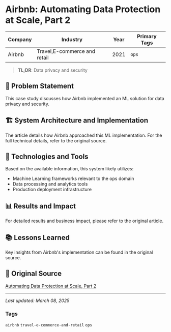 # Airbnb: Automating Data Protection at Scale, Part 2

| Company | Industry | Year | Primary Tags | 
|---------|----------|------|--------------|
| Airbnb | Travel,E-commerce and retail | 2021 | `ops` |

> **TL;DR**: Data privacy and security

## 📝 Problem Statement

This case study discusses how Airbnb implemented an ML solution for data privacy and security.

## 🏗️ System Architecture and Implementation

The article details how Airbnb approached this ML implementation. For the full technical details, refer to the original source.

## 🔧 Technologies and Tools

Based on the available information, this system likely utilizes:

- Machine Learning frameworks relevant to the ops domain
- Data processing and analytics tools
- Production deployment infrastructure

## 📊 Results and Impact

For detailed results and business impact, please refer to the original article.

## 📚 Lessons Learned

Key insights from Airbnb's implementation can be found in the original source.

## 🔗 Original Source

[Automating Data Protection at Scale, Part 2](https://medium.com/airbnb-engineering/automating-data-protection-at-scale-part-2-c2b8d2068216)

---

*Last updated: March 08, 2025*

### Tags

`airbnb` `travel-e-commerce-and-retail` `ops`
